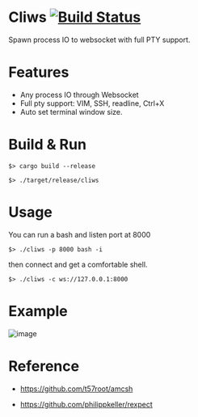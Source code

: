 # Cliws [![Build Status](https://app.travis-ci.com/b23r0/Cliws.svg?branch=main)](https://app.travis-ci.com/b23r0/Cliws)
Spawn process IO to websocket with full PTY support.

# Features

* Any process IO through Websocket
* Full pty support: VIM, SSH, readline, Ctrl+X
* Auto set terminal window size.

# Build & Run

`$> cargo build --release`

`$> ./target/release/cliws`

# Usage

You can run a bash and listen port at 8000

`$> ./cliws -p 8000 bash -i`

then connect and get a comfortable shell.

`$> ./cliws -c ws://127.0.0.1:8000`

# Example

![image]( https://github.com/b23r0/Cliws/blob/main/example/cliws-vim.gif)

# Reference

* https://github.com/t57root/amcsh

* https://github.com/philippkeller/rexpect
